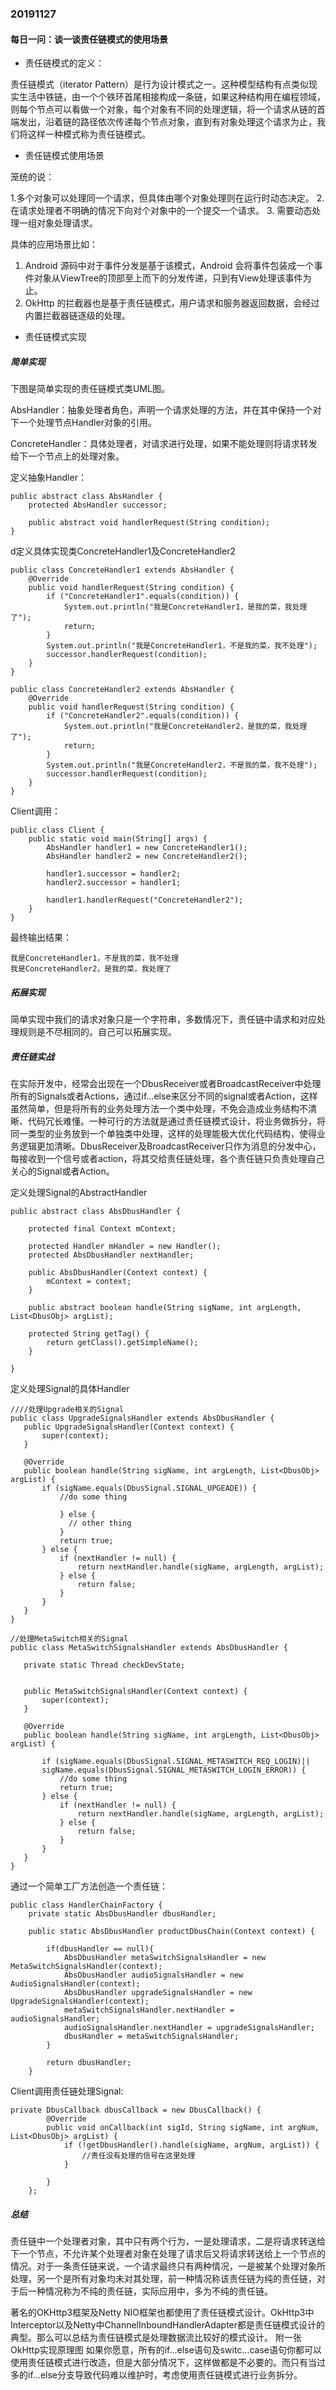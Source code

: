 ### 20191127
#### 每日一问：谈一谈责任链模式的使用场景
* 责任链模式的定义：

责任链模式（iterator Pattern）是行为设计模式之一。这种模型结构有点类似现实生活中铁链，由一个个铁环首尾相接构成一条链，如果这种结构用在编程领域，则每个节点可以看做一个对象，每个对象有不同的处理逻辑，将一个请求从链的首端发出，沿着链的路径依次传递每个节点对象，直到有对象处理这个请求为止，我们将这样一种模式称为责任链模式。

* 责任链模式使用场景

笼统的说：

1.多个对象可以处理同一个请求，但具体由哪个对象处理则在运行时动态决定。
2. 在请求处理者不明确的情况下向对个对象中的一个提交一个请求。
3. 需要动态处理一组对象处理请求。

具体的应用场景比如：

1. Android 源码中对于事件分发是基于该模式，Android 会将事件包装成一个事件对象从ViewTree的顶部至上而下的分发传递，只到有View处理该事件为止。
2. OkHttp 的拦截器也是基于责任链模式，用户请求和服务器返回数据，会经过内置拦截器链逐级的处理。

* 责任链模式实现

##### 简单实现

下图是简单实现的责任链模式类UML图。

AbsHandler：抽象处理者角色，声明一个请求处理的方法，并在其中保持一个对下一个处理节点Handler对象的引用。

ConcreteHandler：具体处理者，对请求进行处理，如果不能处理则将请求转发给下一个节点上的处理对象。

定义抽象Handler：

```
public abstract class AbsHandler {
    protected AbsHandler successor;

    public abstract void handlerRequest(String condition);
}
```
d定义具体实现类ConcreteHandler1及ConcreteHandler2

```
public class ConcreteHandler1 extends AbsHandler {
    @Override
    public void handlerRequest(String condition) {
        if ("ConcreteHandler1".equals(condition)) {
            System.out.println("我是ConcreteHandler1，是我的菜，我处理了");
            return;
        }
        System.out.println("我是ConcreteHandler1，不是我的菜，我不处理");
        successor.handlerRequest(condition);
    }
}

public class ConcreteHandler2 extends AbsHandler {
    @Override
    public void handlerRequest(String condition) {
        if ("ConcreteHandler2".equals(condition)) {
            System.out.println("我是ConcreteHandler2，是我的菜，我处理了");
            return;
        }
        System.out.println("我是ConcreteHandler2，不是我的菜，我不处理");
        successor.handlerRequest(condition);
    }
}
```

Client调用：

```
public class Client {
    public static void main(String[] args) {
        AbsHandler handler1 = new ConcreteHandler1();
        AbsHandler handler2 = new ConcreteHandler2();

        handler1.successor = handler2;
        handler2.successor = handler1;

        handler1.handlerRequest("ConcreteHandler2");
    }
}
```
最终输出结果：

```
我是ConcreteHandler1，不是我的菜，我不处理
我是ConcreteHandler2，是我的菜，我处理了
```

##### 拓展实现

简单实现中我们的请求对象只是一个字符串，多数情况下，责任链中请求和对应处理规则是不尽相同的。自己可以拓展实现。

##### 责任链实战

在实际开发中，经常会出现在一个DbusReceiver或者BroadcastReceiver中处理所有的Signals或者Actions，通过if…else来区分不同的signal或者Action，这样虽然简单，但是将所有的业务处理方法一个类中处理，不免会造成业务结构不清晰、代码冗长难懂。一种可行的方法就是通过责任链模式设计，将业务做拆分，将同一类型的业务放到一个单独类中处理，这样的处理能极大优化代码结构，使得业务逻辑更加清晰。DbusReceiver及BroadcastReceiver只作为消息的分发中心，每接收到一个信号或者action，将其交给责任链处理，各个责任链只负责处理自己关心的Signal或者Action。

定义处理Signal的AbstractHandler

```
public abstract class AbsDbusHandler {

    protected final Context mContext;

    protected Handler mHandler = new Handler();
    protected AbsDbusHandler nextHandler;

    public AbsDbusHandler(Context context) {
        mContext = context;
    }

    public abstract boolean handle(String sigName, int argLength, List<DbusObj> argList);

    protected String getTag() {
        return getClass().getSimpleName();
    }

}
```

 定义处理Signal的具体Handler
 
 ```
 ////处理Upgrade相关的Signal
public class UpgradeSignalsHandler extends AbsDbusHandler {
    public UpgradeSignalsHandler(Context context) {
        super(context);
    }

    @Override
    public boolean handle(String sigName, int argLength, List<DbusObj> argList) {
        if (sigName.equals(DbusSignal.SIGNAL_UPGEADE)) {
            //do some thing
           
            } else {
              // other thing
            }
            return true;
        } else {
            if (nextHandler != null) {
                return nextHandler.handle(sigName, argLength, argList);
            } else {
                return false;
            }
        }
    }
}

//处理MetaSwitch相关的Signal
public class MetaSwitchSignalsHandler extends AbsDbusHandler {

    private static Thread checkDevState;


    public MetaSwitchSignalsHandler(Context context) {
        super(context);
    }

    @Override
    public boolean handle(String sigName, int argLength, List<DbusObj> argList) {

        if (sigName.equals(DbusSignal.SIGNAL_METASWITCH_REQ_LOGIN)||
        sigName.equals(DbusSignal.SIGNAL_METASWITCH_LOGIN_ERROR)) {
            //do some thing
            return true;
        } else {
            if (nextHandler != null) {
                return nextHandler.handle(sigName, argLength, argList);
            } else {
                return false;
            }
        }
    }
}
 ```

通过一个简单工厂方法创造一个责任链：

```
public class HandlerChainFactory {
    private static AbsDbusHandler dbusHandler;

    public static AbsDbusHandler productDbusChain(Context context) {

        if(dbusHandler == null){
            AbsDbusHandler metaSwitchSignalsHandler = new MetaSwitchSignalsHandler(context);
            AbsDbusHandler audioSignalsHandler = new AudioSignalsHandler(context);
            AbsDbusHandler upgradeSignalsHandler = new UpgradeSignalsHandler(context);
            metaSwitchSignalsHandler.nextHandler = audioSignalsHandler;
            audioSignalsHandler.nextHandler = upgradeSignalsHandler;
            dbusHandler = metaSwitchSignalsHandler;
        }

        return dbusHandler;
    }
```

Client调用责任链处理Signal:

```
private DbusCallback dbusCallback = new DbusCallback() {
        @Override
        public void onCallback(int sigId, String sigName, int argNum, List<DbusObj> argList) {
            if (!getDbusHandler().handle(sigName, argNum, argList)) {
                //责任没有处理的信号在这里处理
            }

        }
    };
```

##### 总结

责任链中一个处理者对象，其中只有两个行为，一是处理请求，二是将请求转送给下一个节点，不允许某个处理者对象在处理了请求后又将请求转送给上一个节点的情况。对于一条责任链来说，一个请求最终只有两种情况，一是被某个处理对象所处理，另一个是所有对象均未对其处理，前一种情况称该责任链为纯的责任链，对于后一种情况称为不纯的责任链，实际应用中，多为不纯的责任链。

著名的OKHttp3框架及Netty NIO框架也都使用了责任链模式设计。OkHttp3中Interceptor以及Netty中ChannelInboundHandlerAdapter都是责任链模式设计的典型。那么可以总结为责任链模式是处理数据流比较好的模式设计。
附一张OkHttp实现原理图
如果你愿意，所有的if…else语句及switc…case语句你都可以使用责任链模式进行改造，但是大部分情况下，这样做都是不必要的。而只有当过多的if…else分支导致代码难以维护时，考虑使用责任链模式进行业务拆分。
